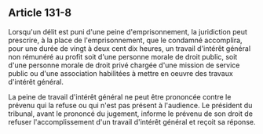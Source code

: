 Article 131-8
----
Lorsqu'un délit est puni d'une peine d'emprisonnement, la juridiction peut
prescrire, à la place de l'emprisonnement, que le condamné accomplira, pour une
durée de vingt à deux cent dix heures, un travail d'intérêt général non rémunéré
au profit soit d'une personne morale de droit public, soit d'une personne morale
de droit privé chargée d'une mission de service public ou d'une association
habilitées à mettre en oeuvre des travaux d'intérêt général.

La peine de travail d'intérêt général ne peut être prononcée contre le prévenu
qui la refuse ou qui n'est pas présent à l'audience. Le président du tribunal,
avant le prononcé du jugement, informe le prévenu de son droit de refuser
l'accomplissement d'un travail d'intérêt général et reçoit sa réponse.
